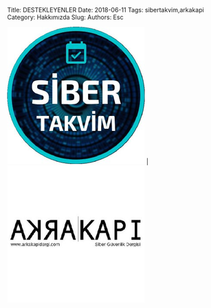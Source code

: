 Title: DESTEKLEYENLER
Date: 2018-06-11
Tags: sibertakvim,arkakapi
Category: Hakkımızda
Slug: 
Authors: Esc



![pic](/images/pic4.jpeg) | ![pic](/images/pic5.jpeg)
